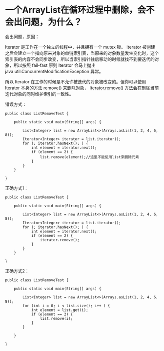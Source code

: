 # 一个ArrayList在循环过程中删除，会不会出问题，为什么？

会出问题，原因：

Iterator 是工作在一个独立的线程中，并且拥有一个 mutex 锁。 Iterator 被创建之后会建立一个指向原来对象的单链索引表，当原来的对象数量发生变化时，这个索引表的内容不会同步改变，所以当索引指针往后移动的时候就找不到要迭代的对象，所以按照 fail-fast 原则 Iterator 会马上抛出 java.util.ConcurrentModificationException 异常。

所以 Iterator 在工作的时候是不允许被迭代的对象被改变的。但你可以使用 Iterator 本身的方法 remove\(\) 来删除对象， Iterator.remove\(\) 方法会在删除当前迭代对象的同时维护索引的一致性。

错误方式：

```text
public class ListRemoveTest {

    public static void main(String[] args) {

        List<Integer> list = new ArrayList<>(Arrays.asList(1, 2, 4, 6, 8));
        Iterator<Integer> iterator = list.iterator();
        for (; iterator.hasNext(); ) {
            int element = iterator.next();
            if (element == 2) {
                list.remove(element);//这里不能使用list来删除元素
            }
        }
    }

}
```

正确方式1：

```text
public class ListRemoveTest {

    public static void main(String[] args) {

        List<Integer> list = new ArrayList<>(Arrays.asList(1, 2, 4, 6, 8));
        Iterator<Integer> iterator = list.iterator();
        for (; iterator.hasNext(); ) {
            int element = iterator.next();
            if (element == 2) {
                iterator.remove();
            }
        }
    }

}
```

正确方式2：

```text
public class ListRemoveTest {

    public static void main(String[] args) {

        List<Integer> list = new ArrayList<>(Arrays.asList(1, 2, 4, 6, 8));
        for (int i = 0; i < list.size(); i++ ) {
            int element = list.get(i);
            if (element == 2) {
                list.remove(i);
            }
        }

    }

}
```

